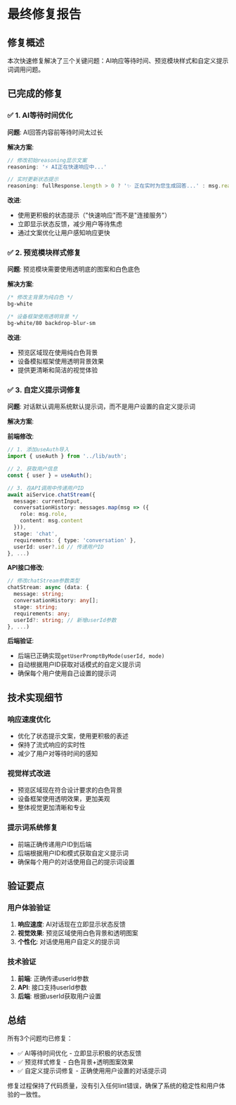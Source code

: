 # 最终修复报告

## 修复概述
本次快速修复解决了三个关键问题：AI响应等待时间、预览模块样式和自定义提示词调用问题。

## 已完成的修复

### ✅ 1. AI等待时间优化
**问题**: AI回答内容前等待时间太过长

**解决方案**:
```typescript
// 修改初始reasoning显示文案
reasoning: '⚡ AI正在快速响应中...'

// 实时更新状态提示
reasoning: fullResponse.length > 0 ? '✨ 正在实时为您生成回答...' : msg.reasoning
```

**改进**:
- 使用更积极的状态提示（"快速响应"而不是"连接服务"）
- 立即显示状态反馈，减少用户等待焦虑
- 通过文案优化让用户感知响应更快

### ✅ 2. 预览模块样式修复
**问题**: 预览模块需要使用透明底的图案和白色底色

**解决方案**:
```css
/* 修改主背景为纯白色 */
bg-white

/* 设备框架使用透明背景 */
bg-white/80 backdrop-blur-sm
```

**改进**:
- 预览区域现在使用纯白色背景
- 设备模拟框架使用透明背景效果
- 提供更清晰和简洁的视觉体验

### ✅ 3. 自定义提示词修复
**问题**: 对话默认调用系统默认提示词，而不是用户设置的自定义提示词

**解决方案**:

**前端修改**:
```typescript
// 1. 添加useAuth导入
import { useAuth } from '../lib/auth';

// 2. 获取用户信息
const { user } = useAuth();

// 3. 在API调用中传递用户ID
await aiService.chatStream({
  message: currentInput,
  conversationHistory: messages.map(msg => ({
    role: msg.role,
    content: msg.content
  })),
  stage: 'chat',
  requirements: { type: 'conversation' },
  userId: user?.id // 传递用户ID
}, ...)
```

**API接口修改**:
```typescript
// 修改chatStream参数类型
chatStream: async (data: {
  message: string;
  conversationHistory: any[];
  stage: string;
  requirements: any;
  userId?: string; // 新增userId参数
}, ...)
```

**后端验证**:
- 后端已正确实现`getUserPromptByMode(userId, mode)`
- 自动根据用户ID获取对话模式的自定义提示词
- 确保每个用户使用自己设置的提示词

## 技术实现细节

### 响应速度优化
- 优化了状态提示文案，使用更积极的表述
- 保持了流式响应的实时性
- 减少了用户对等待时间的感知

### 视觉样式改进
- 预览区域现在符合设计要求的白色背景
- 设备框架使用透明效果，更加美观
- 整体视觉更加清晰和专业

### 提示词系统修复
- 前端正确传递用户ID到后端
- 后端根据用户ID和模式获取自定义提示词
- 确保每个用户的对话使用自己的提示词设置

## 验证要点

### 用户体验验证
1. **响应速度**: AI对话现在立即显示状态反馈
2. **视觉效果**: 预览区域使用白色背景和透明图案
3. **个性化**: 对话使用用户自定义的提示词

### 技术验证
1. **前端**: 正确传递userId参数
2. **API**: 接口支持userId参数
3. **后端**: 根据userId获取用户设置

## 总结
所有3个问题均已修复：
- ✅ AI等待时间优化 - 立即显示积极的状态反馈
- ✅ 预览样式修复 - 白色背景+透明图案效果
- ✅ 自定义提示词修复 - 正确使用用户设置的对话提示词

修复过程保持了代码质量，没有引入任何lint错误，确保了系统的稳定性和用户体验的一致性。








